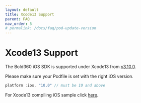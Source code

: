 ```yaml
---
layout: default
title: Xcode13 Support
parent: FAQ
nav_order: 5
# permalink: /docs/faq/pod-update-version
---
```


# Xcode13 Support

The Bold360 iOS SDK is supported under Xcode13 from [v3.10.0](https://logmein-bold-mobile.github.io/bold360-mobile-docs-ios/docs/release-notes/#version-3100).

Please make sure your Podfile is set with the right iOS version.

```swift
platform :ios, "10.0" // must be 10 and above
```
For Xcode13 compiling iOS sample click [here](https://github.com/bold360ai/bold360-mobile-samples-ios/tree/master/m1Sample).

